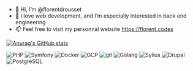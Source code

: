 - 👋 Hi, I’m @florentdrousset
- 👀 I love web development, and I’m especially interested in back end engineering
- 📫 Feel free to visit my personnal website https://florent.codes

[![Anurag's GitHub stats](https://github-readme-stats.vercel.app/api?username=florentdrousset&count_private=true&show_icons=true&theme=radical)](https://github.com/anuraghazra/github-readme-stats)
<p>
  <img alt="PHP" src="https://img.shields.io/badge/-PHP-45b8d8?style=flat-square&logo=php&logoColor=white" />
  <img alt="Symfony" src="https://img.shields.io/badge/-Symfony-DD0031?style=flat-square&logo=symfony&logoColor=white" />
  <img alt="Docker" src="https://img.shields.io/badge/-Docker-46a2f1?style=flat-square&logo=docker&logoColor=white" />
  <img alt="GCP" src="https://img.shields.io/badge/-GCP-FF9900?style=flat-square&logo=google&logoColor=white" />
  <img alt="git" src="https://img.shields.io/badge/-Git-F05032?style=flat-square&logo=git&logoColor=white" />
  
  <img alt="Golang" src="https://img.shields.io/badge/-Golang-00ADD8?style=flat-square&logo=go&logoColor=white" />
  <img alt="Sylius" src="https://img.shields.io/badge/-Sylius-430098?style=flat-square&logo=sylius&logoColor=white" />
  <img alt="Drupal" src="https://img.shields.io/badge/-Drupal-764ABC?style=flat-square&logo=drupal&logoColor=white" />
  <img alt="PostgreSQL" src="https://img.shields.io/badge/-postgresql-316192?style=flat-square&logo=postgresql&logoColor=white" />
</p>

<!---
florentdrousset/florentdrousset is a ✨ special ✨ repository because its `README.md` (this file) appears on your GitHub profile.
You can click the Preview link to take a look at your changes.
--->
